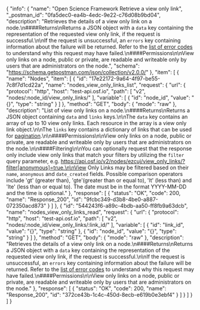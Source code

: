 {
  "info": {
    "name": "Open Science Framework Retrieve a view only link",
    "_postman_id": "0fa5dec0-ea4b-4edc-9e22-c76d08b9bd04",
    "description": "Retrieves the details of a view only link on a node.\n####Returns\nReturns a JSON object with a `data` key containing the representation of the requested view only link, if the request is successful.\n\nIf the request is unsuccessful, an `errors` key containing information about the failure will be returned. Refer to the [list of error codes](#Introduction_error_codes) to understand why this request may have failed.\n####Permissions\n\nView only links on a node, public or private, are readable and writeable only by users that are administrators on the node.",
    "schema": "https://schema.getpostman.com/json/collection/v2.0.0/"
  },
  "item": [
    {
      "name": "Nodes",
      "item": [
        {
          "id": "17e22172-9a64-4f97-be55-7c8f7d1cd22a",
          "name": "nodes_view_only_links_list",
          "request": {
            "url": {
              "protocol": "http",
              "host": "test-api.osf.io",
              "path": [
                "v2",
                "nodes/:node_id/view_only_links/"
              ],
              "variable": [
                {
                  "id": "node_id",
                  "value": "{}",
                  "type": "string"
                }
              ]
            },
            "method": "GET",
            "body": {
              "mode": "raw"
            },
            "description": "List of view only links on a node.\n####Returns\nReturns a JSON object containing `data` and `links` keys.\n\nThe `data` key contains an array of up to 10 view only links. Each resource in the array is a view only link object.\n\nThe `links` key contains a dictionary of links that can be used for [pagination](#Introduction_pagination).\n\n####Permissions\n\nView only links on a node, public or private, are readable and writeable only by users that are administrators on the node.\n\n####Filtering\n\nYou can optionally request that the response only include view only links that match your filters by utilizing the `filter` query parameter, e.g. https://api.osf.io/v2/nodes/ezcuj/view_only_links/?filter[anonymous]=true.\n\nView Only Links may be filtered based on their `name`, `anonymous` and `date_created` fields. Possible comparison operators include 'gt' (greater than), 'gte'(greater than or equal to), 'lt' (less than) and 'lte' (less than or equal to). The date must be in the format YYYY-MM-DD and the time is optional."
          },
          "response": [
            {
              "status": "OK",
              "code": 200,
              "name": "Response_200",
              "id": "9fcbc349-d3b8-4be0-a887-072350acd873"
            }
          ]
        },
        {
          "id": "544243f6-a89c-4bdb-aa50-ff8fb9a63dcb",
          "name": "nodes_view_only_links_read",
          "request": {
            "url": {
              "protocol": "http",
              "host": "test-api.osf.io",
              "path": [
                "v2",
                "nodes/:node_id/view_only_links/:link_id/"
              ],
              "variable": [
                {
                  "id": "link_id",
                  "value": "{}",
                  "type": "string"
                },
                {
                  "id": "node_id",
                  "value": "{}",
                  "type": "string"
                }
              ]
            },
            "method": "GET",
            "body": {
              "mode": "raw"
            },
            "description": "Retrieves the details of a view only link on a node.\n####Returns\nReturns a JSON object with a `data` key containing the representation of the requested view only link, if the request is successful.\n\nIf the request is unsuccessful, an `errors` key containing information about the failure will be returned. Refer to the [list of error codes](#Introduction_error_codes) to understand why this request may have failed.\n####Permissions\n\nView only links on a node, public or private, are readable and writeable only by users that are administrators on the node."
          },
          "response": [
            {
              "status": "OK",
              "code": 200,
              "name": "Response_200",
              "id": "372ce43b-1c4c-450d-8ecb-e619b0e3ebf4"
            }
          ]
        }
      ]
    }
  ]
}